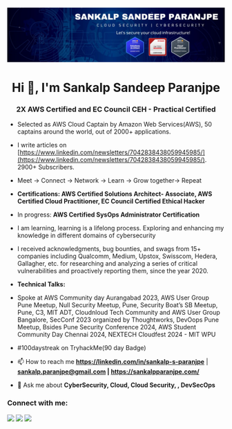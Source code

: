![logo](https://github.com/sankalpsp07/sankalpsp07/blob/main/Banner.jpg.jpg)

<h1 align="center">Hi 👋, I'm Sankalp Sandeep Paranjpe</h1>
<h3 align="center">2X AWS Certified and EC Council CEH - Practical Certified</h3>

- Selected as AWS Cloud Captain by Amazon Web Services(AWS), 50 captains around the world, out of 2000+ applications.

- I write articles on [https://www.linkedin.com/newsletters/7042838438059945985/](https://www.linkedin.com/newsletters/7042838438059945985/). 2900+ Subscribers. 

- Meet -> Connect -> Network -> Learn -> Grow together-> Repeat

- **Certifications: AWS Certified Solutions Architect- Associate, AWS Certified Cloud Practitioner, EC Council Certified Ethical Hacker**

- In progress: **AWS Certified SysOps Administrator Certification**

- I am learning, learning is a lifelong process. Exploring and enhancing my knowledge in different domains of cybersecurity


- I received acknowledgments, bug bounties, and swags from 15+ companies including Qualcomm, Medium, Upstox, Swisscom, Hedera, Gallagher, etc. for researching and analyzing a series of critical vulnerabilities and proactively reporting them, since the year 2020. 

- **Technical Talks:**
- Spoke at AWS Community day Aurangabad 2023, AWS User Group Pune Meetup, Null Security Meetup, Pune, Security Boat’s SB Meetup, Pune, C3, MIT ADT, Cloudnloud Tech Community and AWS User Group Bangalore, SecConf 2023 organized by Thoughtworks, DevOops Pune Meetup, Bsides Pune Security Conference 2024, AWS Student Community Day Chennai 2024, NEXTECH Cloudfest 2024 - MIT WPU 

- #100daystreak on TryhackMe(90 day Badge)

- 📫 How to reach me **https://linkedin.com/in/sankalp-s-paranjpe** | **sankalp.paranjpe@gmail.com | https://sankalpparanjpe.com/**

- 💬 Ask me about **CyberSecurity, Cloud, Cloud Security, , DevSecOps**



### Connect with me:

[<img src="https://img.shields.io/badge/twitter-%231DA1F2.svg?&style=for-the-badge&logo=twitter&logoColor=white" />](https://twitter.com/SankalpParanjpe) 
[<img src="https://img.shields.io/badge/linkedin-%230077B5.svg?&style=for-the-badge&logo=linkedin&logoColor=white" />](https://www.linkedin.com/in/sankalp-sandeep-paranjpe)
![](https://img.shields.io/github/followers/nickapic?style=for-the-badge&logo=appveyor)


<br />

<!--
### Languages and Tools:

<img align="left" alt="git" width="26px" src="https://raw.githubusercontent.com/github/explore/80688e429a7d4ef2fca1e82350fe8e3517d3494d/topics/git/git.png" />

<img align="left" alt="GitHub" width="26px" src="https://raw.githubusercontent.com/github/explore/78df643247d429f6cc873026c0622819ad797942/topics/github/github.png" />

<p align="left"> <a href="https://developer.android.com" target="_blank"> <img src="https://raw.githubusercontent.com/devicons/devicon/master/icons/android/android-original-wordmark.svg" alt="android" width="40" height="40"/> </a> <a href="https://www.cprogramming.com/" target="_blank">
  <img src="https://raw.githubusercontent.com/devicons/devicon/master/icons/c/c-original.svg" alt="c" width="40" height="40"/> </a> <a href="https://www.w3schools.com/cpp/" target="_blank"> 
  <img src="https://raw.githubusercontent.com/devicons/devicon/master/icons/cplusplus/cplusplus-original.svg" alt="cplusplus" width="40" height="40"/> </a> 
  <a href="https://www.w3schools.com/css/" target="_blank"> <img src="https://raw.githubusercontent.com/devicons/devicon/master/icons/css3/css3-original-wordmark.svg" alt="css3" width="40" height="40"/> </a>
  <a href="https://git-scm.com/" target="_blank"> <img src="https://www.vectorlogo.zone/logos/git-scm/git-scm-icon.svg" alt="git" width="40" height="40"/> </a>
  <a href="https://www.w3.org/html/" target="_blank"> <img src="https://raw.githubusercontent.com/devicons/devicon/master/icons/html5/html5-original-wordmark.svg" alt="html5" width="40" height="40"/> </a> 
 <img align="left" alt="CSS3" width="26px" src="https://raw.githubusercontent.com/github/explore/80688e429a7d4ef2fca1e82350fe8e3517d3494d/topics/css/css.png" />
<img align="left" alt="JavaScript" width="26px" src="https://raw.githubusercontent.com/github/explore/80688e429a7d4ef2fca1e82350fe8e3517d3494d/topics/javascript/javascript.png" />
  <a href="https://www.linux.org/" target="_blank"> <img src="https://raw.githubusercontent.com/devicons/devicon/master/icons/linux/linux-original.svg" alt="linux" width="40" height="40"/> </a> </p>

<br />
-->

